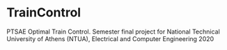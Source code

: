 # TrainControl
PTSAE Optimal Train Control. Semester final project for National Technical University of Athens (NTUA), Electrical and Computer Engineering 2020
